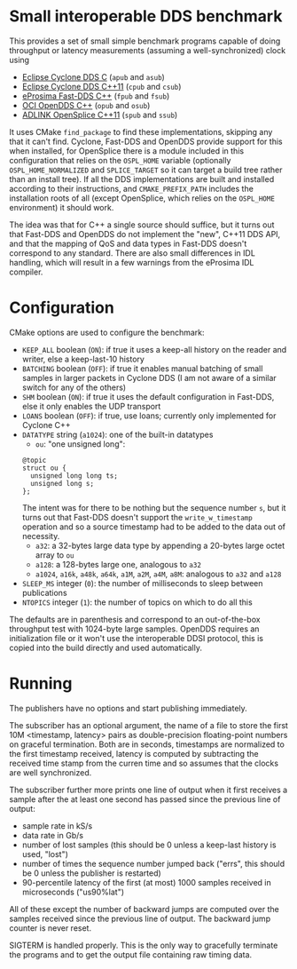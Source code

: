 # Small interoperable DDS benchmark

This provides a set of small simple benchmark programs capable of doing throughput or latency measurements (assuming a well-synchronized) clock using

* [Eclipse Cyclone DDS C](https://github.com/eclipse-cyclonedds/cyclonedds) (`apub` and `asub`)
* [Eclipse Cyclone DDS C++11](https://github.com/eclipse-cyclonedds/cyclonedds-cxx) (`cpub` and `csub`)
* [eProsima Fast-DDS C++](https://github.com/eProsima/Fast-DDS) (`fpub` and `fsub`)
* [OCI OpenDDS C++](https://opendds.org) (`opub` and `osub`)
* [ADLINK OpenSplice C++11](https://github.com/ADLINK-IST/opensplice) (`spub` and `ssub`)

It uses CMake `find_package` to find these implementations, skipping any that it can't find. Cyclone, Fast-DDS and OpenDDS provide support for this when installed, for OpenSplice there is a module included in this configuration that relies on the `OSPL_HOME` variable (optionally `OSPL_HOME_NORMALIZED` and `SPLICE_TARGET` so it can target a build tree rather than an install tree). If all the DDS implementations are built and installed according to their instructions, and `CMAKE_PREFIX_PATH` includes the installation roots of all (except OpenSplice, which relies on the `OSPL_HOME` environment) it should work.

The idea was that for C++ a single source should suffice, but it turns out that Fast-DDS and OpenDDS do not implement the "new", C++11 DDS API, and that the mapping of QoS and data types in Fast-DDS doesn't correspond to any standard. There are also small differences in IDL handling, which will result in a few warnings from the eProsima IDL compiler.

# Configuration

CMake options are used to configure the benchmark:

* `KEEP_ALL` boolean (`ON`): if true it uses a keep-all history on the reader and writer, else a keep-last-10 history
* `BATCHING` boolean (`OFF`): if true it enables manual batching of small samples in larger packets in Cyclone DDS (I am not aware of a similar switch for any of the others)
* `SHM` boolean (`ON`): if true it uses the default configuration in Fast-DDS, else it only enables the UDP transport
* `LOANS` boolean (`OFF`): if true, use loans; currently only implemented for Cyclone C++
* `DATATYPE` string (`a1024`): one of the built-in datatypes
  * `ou`: "one unsigned long":
  ```
  @topic
  struct ou {
    unsigned long long ts;
    unsigned long s;
  };
  ```
  The intent was for there to be nothing but the sequence number `s`, but it turns out that Fast-DDS doesn't support the `write_w_timestamp` operation and so a source timestamp had to be added to the data out of necessity.
  * `a32`: a 32-bytes large data type by appending a 20-bytes large octet array to `ou`
  * `a128`: a 128-bytes large one, analogous to `a32`
  * `a1024`, `a16k`, `a48k`, `a64k`, `a1M`, `a2M`, `a4M`, `a8M`: analogous to `a32` and `a128`
* `SLEEP_MS` integer (`0`): the number of milliseconds to sleep between publications
* `NTOPICS` integer (`1`): the number of topics on which to do all this

The defaults are in parenthesis and correspond to an out-of-the-box throughput test with 1024-byte large samples. OpenDDS requires an initialization file or it won't use the interoperable DDSI protocol, this is copied into the build directly and used automatically.

# Running

The publishers have no options and start publishing immediately.

The subscriber has an optional argument, the name of a file to store the first 10M <timestamp, latency> pairs as double-precision floating-point numbers on graceful termination. Both are in seconds, timestamps are normalized to the first timestamp received, latency is computed by subtracting the received time stamp from the curren time and so assumes that the clocks are well synchronized.

The subscriber further more prints one line of output when it first receives a sample after the at least one second has passed since the previous line of output:

* sample rate in kS/s
* data rate in Gb/s
* number of lost samples (this should be 0 unless a keep-last history is used, "lost")
* number of times the sequence number jumped back ("errs", this should be 0 unless the publisher is restarted)
* 90-percentile latency of the first (at most) 1000 samples received in microseconds ("us90%lat")

All of these except the number of backward jumps are computed over the samples received since the previous line of output. The backward jump counter is never reset.

SIGTERM is handled properly. This is the only way to gracefully terminate the programs and to get the output file containing raw timing data.
